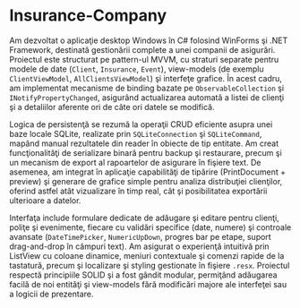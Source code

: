 # Insurance-Company

Am dezvoltat o aplicaţie desktop Windows în C# folosind WinForms şi .NET Framework, destinată gestionării complete a unei companii de asigurări. Proiectul este structurat pe pattern-ul MVVM, cu straturi separate pentru modele de date (`Client`, `Insurance`, `Event`), view-models (de exemplu `ClientViewModel`, `AllClientsViewModel`) şi interfeţe grafice. În acest cadru, am implementat mecanisme de binding bazate pe `ObservableCollection` şi `INotifyPropertyChanged`, asigurând actualizarea automată a listei de clienţi şi a detaliilor aferente ori de câte ori datele se modifică.

Logica de persistenţă se rezumă la operaţii CRUD eficiente asupra unei baze locale SQLite, realizate prin `SQLiteConnection` şi `SQLiteCommand`, mapând manual rezultatele din reader în obiecte de tip entitate. Am creat funcţionalităţi de serializare binară pentru backup şi restaurare, precum şi un mecanism de export al rapoartelor de asigurare în fişiere text. De asemenea, am integrat în aplicaţie capabilităţi de tipărire (PrintDocument + preview) şi generare de grafice simple pentru analiza distribuţiei clienţilor, oferind astfel atât vizualizare în timp real, cât şi posibilitatea exportării ulterioare a datelor.

Interfaţa include formulare dedicate de adăugare şi editare pentru clienţi, poliţe şi evenimente, fiecare cu validări specifice (date, numere) şi controale avansate (`DateTimePicker`, `NumericUpDown`, progres bar pe etape, suport drag-and-drop în câmpuri text). Am asigurat o experienţă intuitivă prin ListView cu coloane dinamice, meniuri contextuale şi comenzi rapide de la tastatură, precum şi localizare şi styling gestionate în fişiere `.resx`. Proiectul respectă principiile SOLID şi a fost gândit modular, permiţând adăugarea facilă de noi entităţi şi view-models fără modificări majore ale interfeţei sau a logicii de prezentare.
